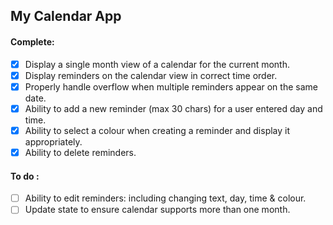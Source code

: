 ## My Calendar App

#### Complete: 
- [x] Display a single month view of a calendar for the current month.
- [x] Display reminders on the calendar view in correct time order.
- [x] Properly handle overflow when multiple reminders appear on the same date.
- [x] Ability to add a new reminder (max 30 chars) for a user entered day and time.
- [x] Ability to select a colour when creating a reminder and display it appropriately.
- [x] Ability to delete reminders. 

#### To do :
- [ ] Ability to edit reminders: including changing text, day, time & colour.
- [ ] Update state to ensure calendar supports more than one month.
